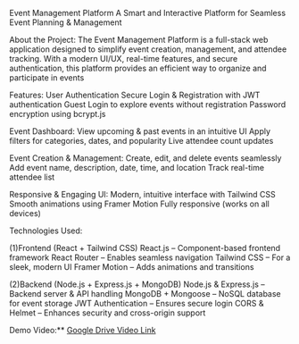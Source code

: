 Event Management Platform
A Smart and Interactive Platform for Seamless Event Planning & Management

About the Project:
The Event Management Platform is a full-stack web application designed to simplify event creation, management, and attendee tracking. With a modern UI/UX, real-time features, and secure authentication, this platform provides an efficient way to organize and participate in events

Features:
User Authentication
Secure Login & Registration with JWT authentication
Guest Login to explore events without registration
Password encryption using bcrypt.js

Event Dashboard:
View upcoming & past events in an intuitive UI
Apply filters for categories, dates, and popularity
Live attendee count updates

Event Creation & Management:
Create, edit, and delete events seamlessly
Add event name, description, date, time, and location
Track real-time attendee list

Responsive & Engaging UI:
Modern, intuitive interface with Tailwind CSS
Smooth animations using Framer Motion
Fully responsive (works on all devices)


Technologies Used:

(1)Frontend (React + Tailwind CSS)
React.js – Component-based frontend framework
React Router – Enables seamless navigation
Tailwind CSS – For a sleek, modern UI
Framer Motion – Adds animations and transitions


(2)Backend (Node.js + Express.js + MongoDB)
Node.js & Express.js – Backend server & API handling
MongoDB + Mongoose – NoSQL database for event storage
JWT Authentication – Ensures secure login
CORS & Helmet – Enhances security and cross-origin support

Demo Video:** [Google Drive Video Link](https://drive.google.com/file/d/1zXpzuBCJ_2Tinp95BvLm9Jmucg12x3fM/view)  
